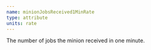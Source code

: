 ```yaml
---
name: minionJobsReceived1MinRate
type: attribute
units: rate
---
```


The number of jobs the minion received in one minute.